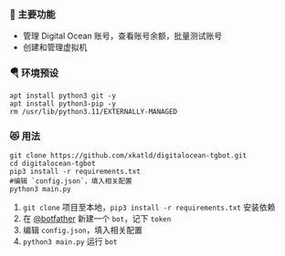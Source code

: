 ### 🔖 主要功能

+ 管理 Digital Ocean 账号，查看账号余额，批量测试账号
+ 创建和管理虚拟机

### 🪂 环境预设

```
apt install python3 git -y
apt install python3-pip -y
rm /usr/lib/python3.11/EXTERNALLY-MANAGED
```

### 😻 用法

```
git clone https://github.com/xkatld/digitalocean-tgbot.git
cd digitalocean-tgbot
pip3 install -r requirements.txt
#编辑 `config.json`，填入相关配置
python3 main.py
```
1. `git clone` 项目至本地，`pip3 install -r requirements.txt` 安装依赖
2. 在 [@botfather](https://t.me/botfather) 新建一个 `bot`，记下 `token`
3. 编辑 `config.json`，填入相关配置
4. `python3 main.py` 运行 `bot`
